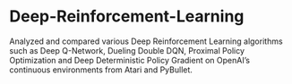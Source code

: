 # Deep-Reinforcement-Learning

Analyzed and compared various Deep Reinforcement Learning algorithms such as Deep Q-Network, Dueling Double DQN, Proximal Policy Optimization and Deep Deterministic Policy Gradient on OpenAI’s continuous environments from Atari and PyBullet.
